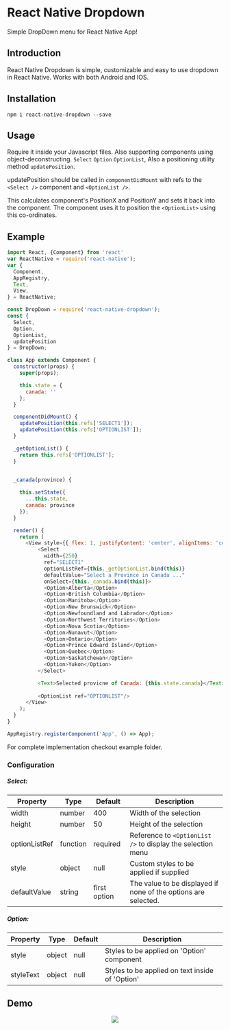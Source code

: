 # React Native Dropdown
Simple DropDown menu for React Native App!

## Introduction
React Native Dropdown is simple, customizable and easy to use dropdown in React Native. Works with both Android and IOS. 

## Installation
```
npm i react-native-dropdown --save
```

## Usage
Require it inside your Javascript files. Also supporting components using object-deconstructing. 
```Select``` ```Option``` ```OptionList```, Also a positioning utility method ```updatePosition```. 

updatePosition should be called in ```componentDidMount``` with refs to the ```<Select />``` component and ```<OptionList />```. 

This calculates component's PositionX and PositionY and sets it back into the component. The component uses it to position the ```<OptionList>``` using this co-ordinates.


## Example

```js
import React, {Component} from 'react'
var ReactNative = require('react-native');
var {
  Component,
  AppRegistry,
  Text,
  View,
} = ReactNative;

const DropDown = require('react-native-dropdown');
const {
  Select,
  Option,
  OptionList,
  updatePosition
} = DropDown;

class App extends Component {
  constructor(props) {
    super(props);

    this.state = {
      canada: ''
    };
  }

  componentDidMount() {
    updatePosition(this.refs['SELECT1']);
    updatePosition(this.refs['OPTIONLIST']);
  }

  _getOptionList() {
    return this.refs['OPTIONLIST'];
  }

  
  _canada(province) {

	this.setState({
      ...this.state,
      canada: province
    });
  }

  render() {
    return (
      <View style={{ flex: 1, justifyContent: 'center', alignItems: 'center' }}>
          <Select
            width={250}
            ref="SELECT1"
            optionListRef={this._getOptionList.bind(this)}
            defaultValue="Select a Province in Canada ..."
            onSelect={this._canada.bind(this)}>
            <Option>Alberta</Option>
            <Option>British Columbia</Option>
            <Option>Manitoba</Option>
            <Option>New Brunswick</Option>
            <Option>Newfoundland and Labrador</Option>
            <Option>Northwest Territories</Option>
            <Option>Nova Scotia</Option>
            <Option>Nunavut</Option>
            <Option>Ontario</Option>
            <Option>Prince Edward Island</Option>
            <Option>Quebec</Option>
            <Option>Saskatchewan</Option>
            <Option>Yukon</Option>
          </Select>

          <Text>Selected provicne of Canada: {this.state.canada}</Text>
          
          <OptionList ref="OPTIONLIST"/>
      </View>
    );
  }
}

AppRegistry.registerComponent('App', () => App);


```
For complete implementation checkout example folder. 

### Configuration

##### Select:
| Property | Type | Default | Description |
|---------------|----------|--------------|----------------------------------------------------------------|
| width | number | 400 | Width of the selection |
| height | number | 50 | Height of the selection |
| optionListRef | function | required | Reference to ```<OptionList />``` to display the selection menu |
| style | object | null | Custom styles to be applied if supplied |
| defaultValue | string | first option | The value to be displayed if none of the options are selected. |

##### Option:

| Property | Type | Default | Description |
|-----------|--------|---------|--------------------------------------------|
| style | object | null | Styles to be applied on 'Option' component |
| styleText | object |  null | Styles to be applied on text inside of 'Option'  |


## Demo
<p align="center">
    <img src ="https://raw.githubusercontent.com/alinz/react-native-dropdown/master/dropdown.gif" />
</p>
